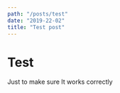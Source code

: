 ```yaml
---
path: "/posts/test"
date: "2019-22-02"
title: "Test post"
---
```


# Test

Just to make sure It works correctly
